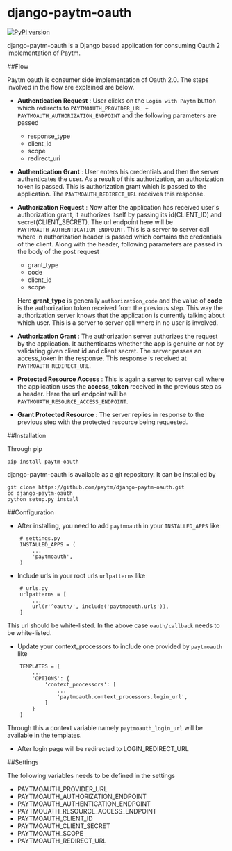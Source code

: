 # django-paytm-oauth

[![PyPI version](https://badge.fury.io/py/paytm-oauth.svg)](https://badge.fury.io/py/paytm-oauth)

django-paytm-oauth is a Django based application for consuming Oauth 2 implementation of Paytm.

##Flow

Paytm oauth is consumer side implementation of Oauth 2.0. The steps involved in the flow are explained are below.

 * __Authentication Request__ : User clicks on the `Login with Paytm` button which redirects to `PAYTMOAUTH_PROVIDER_URL + PAYTMOAUTH_AUTHORIZATION_ENDPOINT` and the following parameters are passed
    - response_type
    - client_id
    - scope
    - redirect_uri

* __Authentication Grant__ : User enters his credentials and then the server authenticates the user. As a result of this authorization, an authorization token is passed. This is authorization grant which is passed to the application. The `PAYTMOAUTH_REDIRECT_URL` receives this response.

* __Authorization Request__ : Now after the application has received user's authorization grant, it authorizes itself by passing its id(CLIENT_ID) and secret(CLIENT_SECRET). The url endpoint here will be `PAYTMOAUTH_AUTHENTICATION_ENDPOINT`. This is a server to server call where in authorization header is passed which contains the credentials of the client. Along with the header, following parameters are passed in the body of the post request
    - grant_type
    - code
    - client_id
    - scope

    Here __grant_type__ is generally `authorization_code` and the value of __code__ is the authorization token received from the previous step. This way the authorization server knows that the application is currently talking about which user. This is a server to server call where in no user is involved.

* __Authorization Grant__ : The authorization server authorizes the request by the application. It authenticates whether the app is genuine or not by validating given client id and client secret. The server passes an access_token in the response. This response is received at `PAYTMOAUTH_REDIRECT_URL`.

* __Protected Resource Access__ : This is again a server to server call where the application uses the __access_token__ received in the previous step as a header. Here the url endpoint will be `PAYTMOUATH_RESOURCE_ACCESS_ENDPOINT`. 

* __Grant Protected Resource__ : The server replies in response to the previous step with the protected resource being requested.

##Installation

Through pip
```
pip install paytm-oauth
```

django-paytm-oauth is available as a git repository. It can be installed by

```
git clone https://github.com/paytm/django-paytm-oauth.git
cd django-paytm-oauth
python setup.py install
```

##Configuration

* After installing, you need to add `paytmoauth` in your `INSTALLED_APPS` like

```
    # settings.py
    INSTALLED_APPS = (
        ...
        'paytmoauth',
    )

```

* Include urls in your root urls `urlpatterns` like

```
    # urls.py
    urlpatterns = [
        ...
        url(r'^oauth/', include('paytmoauth.urls')),
    ]
```

This url should be white-listed. In the above case `oauth/callback` needs to be white-listed.

* Update your context_processors to include one provided by `paytmoauth` like

```
    TEMPLATES = [
        ...
        'OPTIONS': {
            'context_processors': [
                ...
                'paytmoauth.context_processors.login_url',
            ]
        }
    ]
```

Through this a context variable namely `paytmoauth_login_url` will be available in the templates.

* After login page will be redirected to LOGIN_REDIRECT_URL 

##Settings

The following variables needs to be defined in the settings

* PAYTMOAUTH_PROVIDER_URL
* PAYTMOAUTH_AUTHORIZATION_ENDPOINT
* PAYTMOAUTH_AUTHENTICATION_ENDPOINT
* PAYTMOUATH_RESOURCE_ACCESS_ENDPOINT
* PAYTMOAUTH_CLIENT_ID
* PAYTMOAUTH_CLIENT_SECRET
* PAYTMOAUTH_SCOPE
* PAYTMOAUTH_REDIRECT_URL
